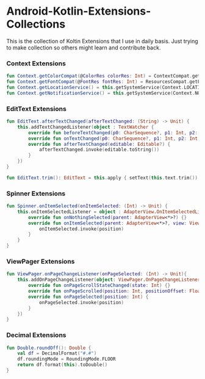 # Android-Kotlin-Extensions-Collections

This is the collection of Koltin Extensions that I use in daily basis. Just trying to make collection so others might learn and contribute back.

### Context Extensions

```kotlin
fun Context.getColorCompat(@ColorRes colorRes: Int) = ContextCompat.getColor(this, colorRes)
fun Context.getFontCompat(@FontRes fontRes: Int) = ResourcesCompat.getFont(this, fontRes)
fun Context.getLocationService() = this.getSystemService(Context.LOCATION_SERVICE)
fun Context.getNotificationService() = this.getSystemService(Context.NOTIFICATION_SERVICE)
```

### EditText Extensions

```kotlin
fun EditText.afterTextChanged(afterTextChanged: (String) -> Unit) {
    this.addTextChangedListener(object : TextWatcher {
        override fun beforeTextChanged(p0: CharSequence?, p1: Int, p2: Int, p3: Int) {}
        override fun onTextChanged(p0: CharSequence?, p1: Int, p2: Int, p3: Int) {}
        override fun afterTextChanged(editable: Editable?) {
            afterTextChanged.invoke(editable.toString())
        }
    })
}

fun EditText.trim(): EditText = this.apply { setText(this.text.trim()) }

```

### Spinner Extensions

```kotlin
fun Spinner.onItemSelected(onItemSelected: (Int) -> Unit) {
    this.onItemSelectedListener = object : AdapterView.OnItemSelectedListener {
        override fun onNothingSelected(parent: AdapterView<*>?) {}
        override fun onItemSelected(parent: AdapterView<*>?, view: View?, position: Int, id: Long) {
            onItemSelected.invoke(position)
        }
    }
}
```

### ViewPager Extensions

```kotlin
fun ViewPager.onPageChangeListener(onPageSelected: (Int) -> Unit){
    this.addOnPageChangeListener(object: ViewPager.OnPageChangeListener{
        override fun onPageScrollStateChanged(state: Int) {}
        override fun onPageScrolled(position: Int, positionOffset: Float, positionOffsetPixels: Int) {}
        override fun onPageSelected(position: Int) {
            onPageSelected.invoke(position)
        }
    })
}
```

### Decimal Extensions

```kotlin
fun Double.roundOff(): Double {
    val df = DecimalFormat("#.#")
    df.roundingMode = RoundingMode.FLOOR
    return df.format(this).toDouble()
}
```
